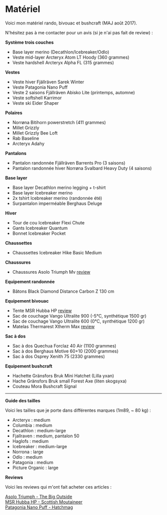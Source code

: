 # Matériel
Voici mon matériel rando, bivouac et bushcraft (MAJ août 2017).

N'hésitez pas à me contacter pour un avis (si je n'ai pas fait de review) :

**Système trois couches**

- Base layer merino (Decathlon/Icebreaker/Odlo)
- Veste mid-layer Arcteryx Atom LT Hoody (360 grammes)
- Veste hardshell Arcteryx Alpha FL (315 grammes)

**Vestes**

- Veste hiver Fjällräven Sarek Winter  
- Veste Patagonia Nano Puff
- Veste 2 saisons Fjällräven Abisko Lite (printemps, automne)
- Veste softshell Karrimor
- Veste ski Eider Shaper

**Polaires**

- Norrøna Bitihorn powerstretch (411 grammes)
- Millet Grizzly
- Millet Grizzly Bee Loft
- Rab Baseline
- Arcteryx Adahy

**Pantalons**

- Pantalon randonnée Fjällräven Barrents Pro (3 saisons)
- Pantalon randonnée hiver Norrøna Svalbard Heavy Duty (4 saisons)

**Base layer**

- Base layer Decathlon merino legging + t-shirt 
- Base layer Icebreaker merino
- 2x tshirt Icebreaker merino (randonnée été)
- Surpantalon imperméable Berghaus Deluge

**Hiver**

- Tour de cou Icebreaker Flexi Chute
- Gants Icebreaker Quantum
- Bonnet Icebreaker Pocket

**Chaussettes**

- Chaussettes Icebreaker Hike Basic Medium

**Chaussures**

- Chaussures Asolo Triumph Mv [review](https://voyage.wains.be/Tests%20de%20mate%CC%81riel/20151017-Asolo-Triumph.md)

**Equipement randonnée** 

- Bâtons Black Diamond Distance Carbon Z 130 cm

**Equipement bivouac**

- Tente MSR Hubba HP [review](https://voyage.wains.be/Tests%20de%20mate%CC%81riel/20151110-MSR-hubba-hp.md)
- Sac de couchage Vango Ultralite 900 (-5°C, synthétique 1500 gr)
- Sac de couchage Vango Ultralite 600 (0°C, synthétique 1200 gr)
- Matelas Thermarest Xtherm Max [review](https://voyage.wains.be/Tests%20de%20mate%CC%81riel/20151017-thermarest-xtherm-max.md)

**Sac à dos**

- Sac à dos Quechua Forclaz 40 Air (1100 grammes)
- Sac à dos Berghaus Motive 60+10 (2000 grammes)
- Sac à dos Osprey Xenith 75 (2330 grammes)

**Equipement bushcraft**

- Hachette Gränsfors Bruk Mini Hatchet (Lilla yxan)
- Hache Gränsfors Bruk small Forest Axe (liten skogsyxa)
- Couteau Mora Bushcraft Signal

---

**Guide des tailles**

Voici les tailles que je porte dans différentes marques (1m89, ~ 80 kg) :

- Arcteryx : medium
- Columbia : medium
- Decathlon : medium-large
- Fjallraven : medium, pantalon 50
- Haglofs : medium
- Icebreaker : medium-large
- Norrona : large
- Odlo : medium
- Patagonia : medium
- Picture Organic : large

**Reviews**

Voici les reviews qui m'ont fait acheter ces articles :

[Asolo Triumph - The Big Outside](http://thebigoutside.com/gear-review-asolo-triumph-gv-gtx-and-tacoma-gv-boots/)  
[MSR Hubba HP - Scottish Moutaineer](http://scottishmountaineer.com/msr-hubba-hp-review/)  
[Patagonia Nano Puff - Hatchmag](http://www.hatchmag.com/articles/review-patagonia-nano-puff-jacket-full-zip/771425)